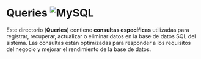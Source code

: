 # Queries ![MySQL](https://img.shields.io/badge/MySQL-00000F?style=for-the-badge&logo=mysql&logoColor=white)

Este directorio (**Queries**) contiene **consultas específicas** utilizadas para registrar, recuperar, actualizar o eliminar datos en la base de datos SQL del sistema. Las consultas están optimizadas para responder a los requisitos del negocio y mejorar el rendimiento de la base de datos.
